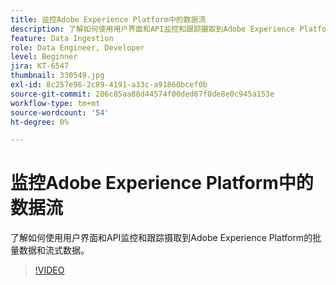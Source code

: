 ```yaml
---
title: 监控Adobe Experience Platform中的数据流
description: 了解如何使用用户界面和API监控和跟踪摄取到Adobe Experience Platform的批量数据和流式数据
feature: Data Ingestion
role: Data Engineer, Developer
level: Beginner
jira: KT-6547
thumbnail: 330549.jpg
exl-id: 8c257e96-2c89-4191-a33c-a91860bcef0b
source-git-commit: 286c85aa88d44574f00ded67f0de8e0c945a153e
workflow-type: tm+mt
source-wordcount: '54'
ht-degree: 0%

---
```


# 监控Adobe Experience Platform中的数据流

了解如何使用用户界面和API监控和跟踪摄取到Adobe Experience Platform的批量数据和流式数据。

>[!VIDEO](https://video.tv.adobe.com/v/3409475?learn=on&enablevpops)
